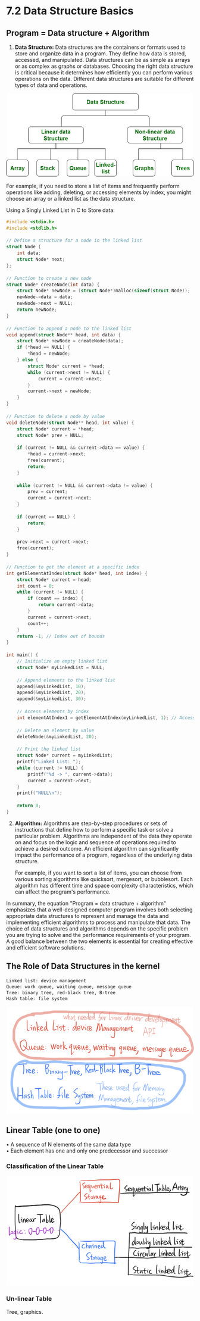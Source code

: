 # 7.2 Data Structure Basics



## Program = Data structure + Algorithm

1. **Data Structure:** Data structures are the containers or formats used to store and organize data in a program. They define how data is stored, accessed, and manipulated. Data structures can be as simple as arrays or as complex as graphs or databases. Choosing the right data structure is critical because it determines how efficiently you can perform various operations on the data. Different data structures are suitable for different types of data and operations.

![01](https://github.com/knightsummon/02-Computer-underlying-programming-and-system-optimization/blob/main/07%20Embedded%20Data%20Structures%20and%20Linux%20Kernel%20Object%20Orientation/7.2%20Data%20Structure%20Basics.assets/01.jpg)

   For example, if you need to store a list of items and frequently perform operations like adding, deleting, or accessing elements by index, you might choose an array or a linked list as the data structure.

Using a Singly Linked List in C to Store data:

```c
#include <stdio.h>
#include <stdlib.h>

// Define a structure for a node in the linked list
struct Node {
    int data;
    struct Node* next;
};

// Function to create a new node
struct Node* createNode(int data) {
    struct Node* newNode = (struct Node*)malloc(sizeof(struct Node));
    newNode->data = data;
    newNode->next = NULL;
    return newNode;
}

// Function to append a node to the linked list
void append(struct Node** head, int data) {
    struct Node* newNode = createNode(data);
    if (*head == NULL) {
        *head = newNode;
    } else {
        struct Node* current = *head;
        while (current->next != NULL) {
            current = current->next;
        }
        current->next = newNode;
    }
}

// Function to delete a node by value
void deleteNode(struct Node** head, int value) {
    struct Node* current = *head;
    struct Node* prev = NULL;

    if (current != NULL && current->data == value) {
        *head = current->next;
        free(current);
        return;
    }

    while (current != NULL && current->data != value) {
        prev = current;
        current = current->next;
    }

    if (current == NULL) {
        return;
    }

    prev->next = current->next;
    free(current);
}

// Function to get the element at a specific index
int getElementAtIndex(struct Node* head, int index) {
    struct Node* current = head;
    int count = 0;
    while (current != NULL) {
        if (count == index) {
            return current->data;
        }
        current = current->next;
        count++;
    }
    return -1; // Index out of bounds
}

int main() {
    // Initialize an empty linked list
    struct Node* myLinkedList = NULL;

    // Append elements to the linked list
    append(&myLinkedList, 10);
    append(&myLinkedList, 20);
    append(&myLinkedList, 30);

    // Access elements by index
    int elementAtIndex1 = getElementAtIndex(myLinkedList, 1); // Accessing the second element (index 1)

    // Delete an element by value
    deleteNode(&myLinkedList, 20);

    // Print the linked list
    struct Node* current = myLinkedList;
    printf("Linked List: ");
    while (current != NULL) {
        printf("%d -> ", current->data);
        current = current->next;
    }
    printf("NULL\n");

    return 0;
}
```

2. **Algorithm:** Algorithms are step-by-step procedures or sets of instructions that define how to perform a specific task or solve a particular problem. Algorithms are independent of the data they operate on and focus on the logic and sequence of operations required to achieve a desired outcome. An efficient algorithm can significantly impact the performance of a program, regardless of the underlying data structure.

   For example, if you want to sort a list of items, you can choose from various sorting algorithms like quicksort, mergesort, or bubblesort. Each algorithm has different time and space complexity characteristics, which can affect the program's performance.

In summary, the equation "Program = data structure + algorithm" emphasizes that a well-designed computer program involves both selecting appropriate data structures to represent and manage the data and implementing efficient algorithms to process and manipulate that data. The choice of data structures and algorithms depends on the specific problem you are trying to solve and the performance requirements of your program. A good balance between the two elements is essential for creating effective and efficient software solutions.

## The Role of Data Structures in the kernel

```
Linked list: device management
Queue: work queue, waiting queue, message queue
Tree: binary tree, red-black tree, B-tree
Hash table: file system
```

![02](https://github.com/knightsummon/02-Computer-underlying-programming-and-system-optimization/blob/main/07%20Embedded%20Data%20Structures%20and%20Linux%20Kernel%20Object%20Orientation/7.2%20Data%20Structure%20Basics.assets/02.jpg)

## Linear Table (one to one)

• A sequence of N elements of the same data type  
• Each element has one and only one predecessor and successor

### Classification of the Linear Table

![03](https://github.com/knightsummon/02-Computer-underlying-programming-and-system-optimization/blob/main/07%20Embedded%20Data%20Structures%20and%20Linux%20Kernel%20Object%20Orientation/7.2%20Data%20Structure%20Basics.assets/03.jpg)

### Un-linear Table

Tree, graphics.


